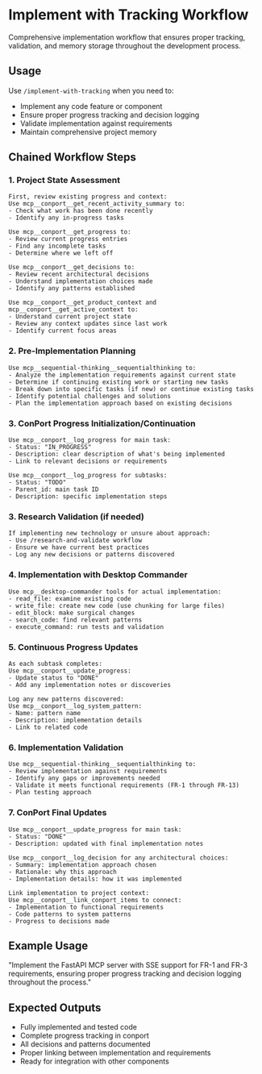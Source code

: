 # Implement with Tracking Workflow

Comprehensive implementation workflow that ensures proper tracking, validation, and memory storage throughout the development process.

## Usage
Use `/implement-with-tracking` when you need to:
- Implement any code feature or component
- Ensure proper progress tracking and decision logging
- Validate implementation against requirements
- Maintain comprehensive project memory

## Chained Workflow Steps

### 1. Project State Assessment
```
First, review existing progress and context:
Use mcp__conport__get_recent_activity_summary to:
- Check what work has been done recently
- Identify any in-progress tasks

Use mcp__conport__get_progress to:
- Review current progress entries
- Find any incomplete tasks
- Determine where we left off

Use mcp__conport__get_decisions to:
- Review recent architectural decisions
- Understand implementation choices made
- Identify any patterns established

Use mcp__conport__get_product_context and mcp__conport__get_active_context to:
- Understand current project state
- Review any context updates since last work
- Identify current focus areas
```

### 2. Pre-Implementation Planning
```
Use mcp__sequential-thinking__sequentialthinking to:
- Analyze the implementation requirements against current state
- Determine if continuing existing work or starting new tasks
- Break down into specific tasks (if new) or continue existing tasks
- Identify potential challenges and solutions
- Plan the implementation approach based on existing decisions
```

### 3. ConPort Progress Initialization/Continuation
```
Use mcp__conport__log_progress for main task:
- Status: "IN_PROGRESS"
- Description: clear description of what's being implemented
- Link to relevant decisions or requirements

Use mcp__conport__log_progress for subtasks:
- Status: "TODO"
- Parent_id: main task ID
- Description: specific implementation steps
```

### 3. Research Validation (if needed)
```
If implementing new technology or unsure about approach:
- Use /research-and-validate workflow
- Ensure we have current best practices
- Log any new decisions or patterns discovered
```

### 4. Implementation with Desktop Commander
```
Use mcp__desktop-commander tools for actual implementation:
- read_file: examine existing code
- write_file: create new code (use chunking for large files)
- edit_block: make surgical changes
- search_code: find relevant patterns
- execute_command: run tests and validation
```

### 5. Continuous Progress Updates
```
As each subtask completes:
Use mcp__conport__update_progress:
- Update status to "DONE"
- Add any implementation notes or discoveries

Log any new patterns discovered:
Use mcp__conport__log_system_pattern:
- Name: pattern name
- Description: implementation details
- Link to related code
```

### 6. Implementation Validation
```
Use mcp__sequential-thinking__sequentialthinking to:
- Review implementation against requirements
- Identify any gaps or improvements needed
- Validate it meets functional requirements (FR-1 through FR-13)
- Plan testing approach
```

### 7. ConPort Final Updates
```
Use mcp__conport__update_progress for main task:
- Status: "DONE"
- Description: updated with final implementation notes

Use mcp__conport__log_decision for any architectural choices:
- Summary: implementation approach chosen
- Rationale: why this approach
- Implementation details: how it was implemented

Link implementation to project context:
Use mcp__conport__link_conport_items to connect:
- Implementation to functional requirements
- Code patterns to system patterns
- Progress to decisions made
```

## Example Usage

"Implement the FastAPI MCP server with SSE support for FR-1 and FR-3 requirements, ensuring proper progress tracking and decision logging throughout the process."

## Expected Outputs
- Fully implemented and tested code
- Complete progress tracking in conport
- All decisions and patterns documented
- Proper linking between implementation and requirements
- Ready for integration with other components